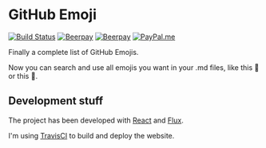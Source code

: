 GitHub Emoji
============

[![Build Status](https://travis-ci.org/marcomontalbano/github-emoji.svg?branch=master)](https://travis-ci.org/marcomontalbano/github-emoji)
[![Beerpay](https://beerpay.io/marcomontalbano/github-emoji/badge.svg?style=beer)](https://beerpay.io/marcomontalbano/github-emoji)
[![Beerpay](https://img.shields.io/badge/make-wish-f95c5c.svg)](https://beerpay.io/marcomontalbano/github-emoji)
[![PayPal.me](https://img.shields.io/badge/paypal-donate-119fde.svg)](https://www.paypal.me/marcomontalbano)

Finally a complete list of GitHub Emojis.

Now you can search and use all emojis you want in your .md files, like this :cowboy_hat_face: or this :european_castle:.

## Development stuff

The project has been developed with [React](https://reactjs.org/) and [Flux](http://facebook.github.io/flux/).

I'm using [TravisCI](https://travis-ci.org/marcomontalbano/github-emoji) to build and deploy the website.

